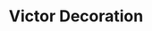 ---
title: "Victor Decoration"
url: /santiago-de-veraguas/victor-decoration/
shop: piezas de automóviles
---